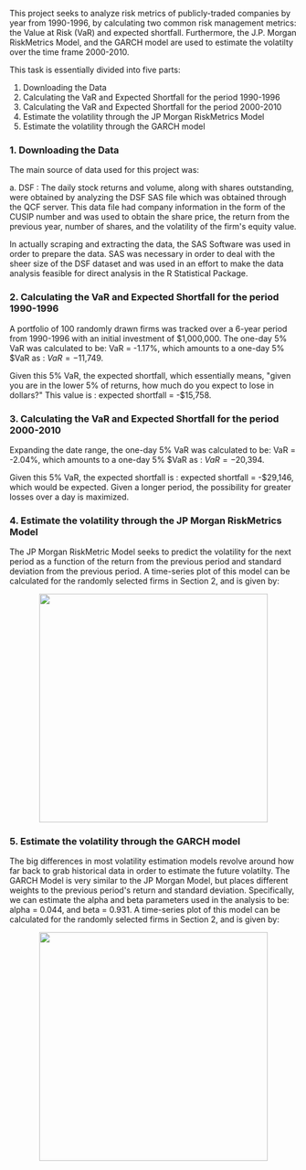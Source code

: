 This project seeks to analyze risk metrics of publicly-traded companies by year from 1990-1996, by calculating two common risk management metrics: the Value at Risk (VaR) and expected shortfall. Furthermore, the J.P. Morgan RiskMetrics Model, and the GARCH model are used to estimate the volatilty over the time frame 2000-2010.

This task is essentially divided into five parts:

1. Downloading the Data
2. Calculating the VaR and Expected Shortfall for the period 1990-1996
3. Calculating the VaR and Expected Shortfall for the period 2000-2010
4. Estimate the volatility through the JP Morgan RiskMetrics Model
5. Estimate the volatility through the GARCH model

### 1. Downloading the Data

The main source of data used for this project was:
  
a. DSF : The daily stock returns and volume, along with shares outstanding, were obtained by analyzing the DSF SAS file which was obtained through the QCF server. This data file had company information in the form of the CUSIP number and was used to obtain the share price, the return from the previous year, number of shares, and the volatility of the firm's equity value.

In actually scraping and extracting the data, the SAS Software was used in order to prepare the data. SAS was necessary in order to deal with the sheer size of the DSF dataset and was used in an effort to make the data analysis feasible for direct analysis in the R Statistical Package.

### 2. Calculating the VaR and Expected Shortfall for the period 1990-1996

A portfolio of 100 randomly drawn firms was tracked over a 6-year period from 1990-1996 with an initial investment of $1,000,000. The one-day 5% VaR was calculated to be: VaR = -1.17%, which amounts to a one-day 5% $VaR as : $VaR = -$11,749.

Given this 5% VaR, the expected shortfall, which essentially means, "given you are in the lower 5% of returns, how much do you expect to lose in dollars?" This value is : expected shortfall = -$15,758.

### 3. Calculating the VaR and Expected Shortfall for the period 2000-2010

Expanding the date range, the one-day 5% VaR was calculated to be: VaR = -2.04%, which amounts to a one-day 5% $VaR as : $VaR = -$20,394.

Given this 5% VaR, the expected shortfall is : expected shortfall = -$29,146, which would be expected. Given a longer period, the possibility for greater losses over a day is maximized.

### 4. Estimate the volatility through the JP Morgan RiskMetrics Model

The JP Morgan RiskMetric Model seeks to predict the volatility for the next period as a function of the return from the previous period and standard deviation from the previous period. A time-series plot of this model can be calculated for the randomly selected firms in Section 2, and is given by:

<p align="center">
  <img height='400' src="https://raw.githubusercontent.com/physics-paul/mfi-assignment7/master/images/4graph1.png">
</p>

### 5. Estimate the volatility through the GARCH model

The big differences in most volatility estimation models revolve around how far back to grab historical data in order to estimate the future volatilty. The GARCH Model is very similar to the JP Morgan Model, but places different weights to the previous period's return and standard deviation. Specifically, we can estimate the alpha and beta parameters used in the analysis to be: alpha = 0.044, and beta = 0.931. A time-series plot of this model can be calculated for the randomly selected firms in Section 2, and is given by:

<p align="center">
  <img height='400' src="https://raw.githubusercontent.com/physics-paul/mfi-assignment7/master/images/4graph2.png">
</p>

